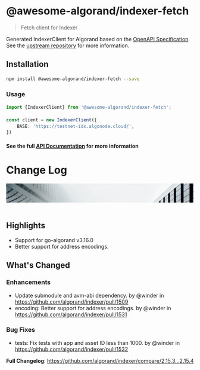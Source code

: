 
# @awesome-algorand/indexer-fetch
> Fetch client for Indexer

Generated IndexerClient for Algorand based on the [OpenAPI Specification](https://raw.githubusercontent.com/algorand/indexer/2.15.4/api/indexer.oas3.yml). 
See the [upstream repository](https://github.com/algorand/indexer) for more information.

## Installation

```bash
npm install @awesome-algorand/indexer-fetch --save
```

### Usage

```typescript
import {IndexerClient} from '@awesome-algorand/indexer-fetch';

const client = new IndexerClient({
    BASE: 'https://testnet-idx.algonode.cloud/',
})
```

#### See the full [API Documentation](https://awesome-algorand.github.io/algo-fetch/guides/clients/indexer/) for more information

# Change Log
![GitHub Logo](https://raw.githubusercontent.com/algorand/go-algorand/master/release/release-banner.jpg)<br /><br />
## Highlights

* Support for go-algorand v3.16.0
* Better support for address encodings.

<!-- Release notes generated using configuration in .github/release.yml at 2.15.4 -->

## What's Changed
### Enhancements
* Update submodule and avm-abi dependency. by @winder in https://github.com/algorand/indexer/pull/1509
* encoding: Better support for address encodings. by @winder in https://github.com/algorand/indexer/pull/1531

### Bug Fixes
* tests: Fix tests with app and asset ID less than 1000. by @winder in https://github.com/algorand/indexer/pull/1532

**Full Changelog**: https://github.com/algorand/indexer/compare/2.15.3...2.15.4